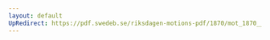 ```yaml
---
layout: default
UpRedirect: https://pdf.swedeb.se/riksdagen-motions-pdf/1870/mot_1870__fk__00048/mot_1870__fk__00048_003.pdf
---
```

